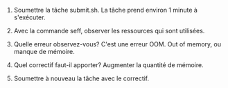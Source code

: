 1. Soumettre la tâche submit.sh. La tâche prend environ 1 minute à s'exécuter.

2. Avec la commande seff, observer les ressources qui sont utilisées.

3. Quelle erreur observez-vous?
	C'est une erreur OOM. Out of memory, ou manque de mémoire.

4. Quel correctif faut-il apporter?
	Augmenter la quantité de mémoire.

5. Soumettre à nouveau la tâche avec le correctif.
